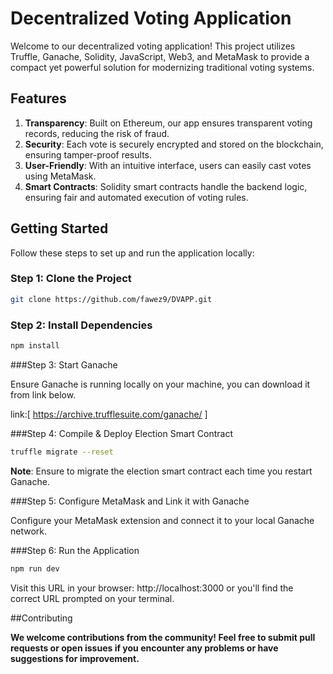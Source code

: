 # Decentralized Voting Application

Welcome to our decentralized voting application! This project utilizes Truffle, Ganache, Solidity, JavaScript, Web3, and MetaMask to provide a compact yet powerful solution for modernizing traditional voting systems.

## Features

1. **Transparency**: Built on Ethereum, our app ensures transparent voting records, reducing the risk of fraud.
2. **Security**: Each vote is securely encrypted and stored on the blockchain, ensuring tamper-proof results.
3. **User-Friendly**: With an intuitive interface, users can easily cast votes using MetaMask.
4. **Smart Contracts**: Solidity smart contracts handle the backend logic, ensuring fair and automated execution of voting rules.

## Getting Started

Follow these steps to set up and run the application locally:

### Step 1: Clone the Project

```bash
git clone https://github.com/fawez9/DVAPP.git
```
### Step 2: Install Dependencies

```bash
npm install
```
###Step 3: Start Ganache

Ensure Ganache is running locally on your machine, you can download it from link below.

link:[ https://archive.trufflesuite.com/ganache/ ]

###Step 4: Compile & Deploy Election Smart Contract

```bash
truffle migrate --reset
```

**Note**: Ensure to migrate the election smart contract each time you restart Ganache.

###Step 5: Configure MetaMask and Link it with Ganache

Configure your MetaMask extension and connect it to your local Ganache network.

###Step 6: Run the Application

```bash
npm run dev
```

Visit this URL in your browser: http://localhost:3000 or you'll find the correct URL prompted on your terminal.

##Contributing

**We welcome contributions from the community! Feel free to submit pull requests or open issues if you encounter any problems or have suggestions for improvement.**
